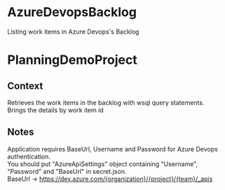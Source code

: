 # AzureDevopsBacklog
Listing work items in Azure Devops's Backlog

# PlanningDemoProject

## Context
Retrieves the work items in the backlog with wsql query statements.\
Brings the details by work item id

## Notes
Application requires BaseUrl, Username and Password for Azure Devops authentication.\
You should put "AzureApiSettings" object containing "Username", "Password" and "BaseUrl" in secret.json.\
BaseUrl -> https://dev.azure.com/{organization}/{project}/{team}/_apis
